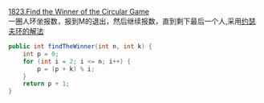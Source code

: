 [1823.Find the Winner of the Circular Game](https://leetcode-cn.com/problems/find-the-winner-of-the-circular-game/)  
一圈人环坐报数，报到M的退出，然后继续报数，直到剩下最后一个人,采用[约瑟夫环的解法](https://zhuanlan.zhihu.com/p/121159246)
```java
public int findTheWinner(int n, int k) {
    int p = 0;
    for (int i = 2; i <= n; i++) {
        p = (p + k) % i;
    }
    return p + 1;
}
```
